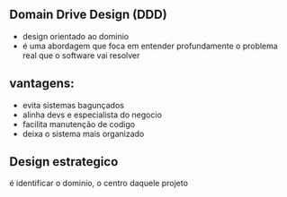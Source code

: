 ## Domain Drive Design (DDD)
- design orientado ao dominio
- é uma abordagem que foca em entender profundamente o problema real que o software vai resolver 

## vantagens:
 - evita sistemas bagunçados
 - alinha devs e especialista do negocio
 - facilita manutenção de codigo
 - deixa o sistema mais organizado


## Design estrategico
é  identificar o dominio, o centro daquele projeto 
<!--stackedit_data:
eyJoaXN0b3J5IjpbLTcwODc0OTUxNywtMTc2OTM3MTcxNCwyNT
IwODUxOTVdfQ==
-->